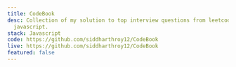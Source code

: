 ```yaml
---
title: CodeBook
desc: Collection of my solution to top interview questions from leetcode in
  javascript.
stack: Javascript
code: https://github.com/siddharthroy12/CodeBook
live: https://github.com/siddharthroy12/CodeBook
featured: false
---
```

